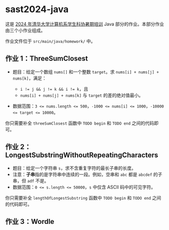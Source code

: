 # sast2024-java

这是 [2024 年清华大学计算机系学生科协暑期培训](https://summer24.net9.org/) Java 部分的作业。本部分作业由三个小作业组成。

作业文件位于 `src/main/java/homework/` 中。

## 作业 1：ThreeSumClosest

- 题目：给定一个数组 `nums[]` 和一个整数 `target`。求 `nums[i] + nums[j] + nums[k]`，满足：

  - `i != j && j != k && i != k`，且
  - `nums[i] + nums[j] + nums[k]` 与 `target` 的差的绝对值最小。

- 数据范围：`3 <= nums.length <= 500`，`-1000 <= nums[i] <= 1000`，`-10000 <= target <= 10000`。

你只需要补全 `threeSumClosest` 函数中 `TODO begin` 和 `TODO end` 之间的代码即可。

## 作业 2：LongestSubstringWithoutRepeatingCharacters

- 题目：给定一个字符串 `s`，求不含重复字符的最长子串的长度。
- 注意：**子串**指的是字符串中连续的一段。例如，空串和 `abc` 都是 `abcdef` 的子串，但 `adf` 不是。
- 数据范围：`0 <= s.length <= 50000`，`s` 中仅含 ASCII 码中的可见字符。

你只需要补全 `lengthOfLongestSubstring` 函数中 `TODO begin` 和 `TODO end` 之间的代码即可。

## 作业 3：Wordle

